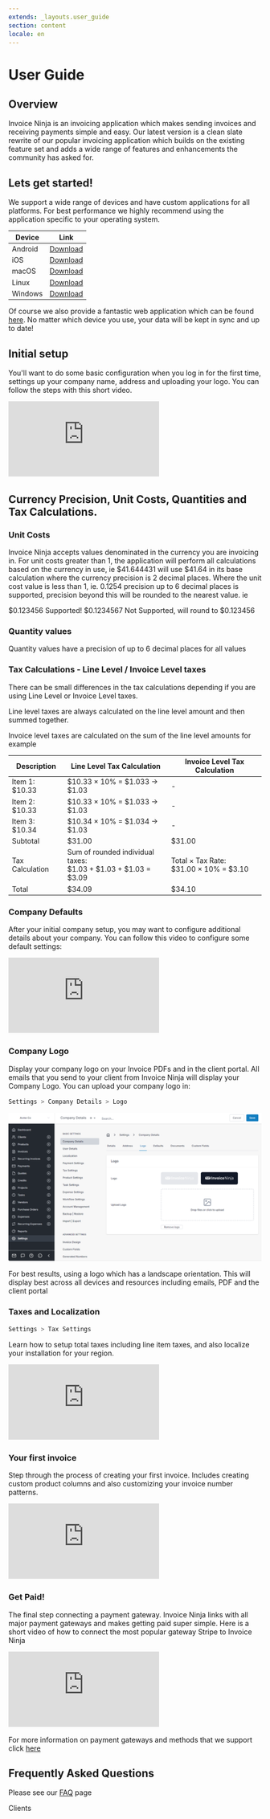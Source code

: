 ```yaml
---
extends: _layouts.user_guide
section: content
locale: en
---
```


# User Guide

## Overview

Invoice Ninja is an invoicing application which makes sending invoices and receiving payments simple and easy. Our latest version is a clean slate rewrite of our popular invoicing application which builds on the existing feature set and adds a wide range of features and enhancements the community has asked for.

## Lets get started!

We support a wide range of devices and have custom applications for all platforms. For best performance we highly recommend using the application specific to your operating system.

| Device  | Link                                                                           |
| ------- | ------------------------------------------------------------------------------ |
| Android | [Download](https://play.google.com/store/apps/details?id=com.invoiceninja.app) |
| iOS     | [Download](https://apps.apple.com/us/app/invoice-ninja-v5/id1503970375)        |
| macOS   | [Download](https://download.invoiceninja.com/macos)                            |
| Linux   | [Download](https://snapcraft.io/invoiceninja)                                  |
| Windows | [Download](https://www.microsoft.com/en-us/p/invoice-ninja/9n3f2bbcfdr6)       |

Of course we also provide a fantastic web application which can be found [here](https://app.invoicing.co). No matter which device you use, your data will be kept in sync and up to date!

## Initial setup

You'll want to do some basic configuration when you log in for the first time, settings up your company name, address and uploading your logo. You can follow the steps with this short video.

<div class="video_container">
<iframe class="video" src="https://www.youtube.com/embed/8H1jO1rtBYU" title="YouTube video player" frameborder="0" allow="accelerometer; autoplay; clipboard-write; encrypted-media; gyroscope; picture-in-picture" allowfullscreen></iframe>
</div>

## Currency Precision, Unit Costs, Quantities and Tax Calculations.

### Unit Costs

Invoice Ninja accepts values denominated in the currency you are invoicing in. For unit costs greater than 1, the application will perform all calculations based on the currency in use, ie $41.644431 will use $41.64 in its base calculation where the currency precision is 2 decimal places. Where the unit cost value is less than 1, ie. 0.1254 precision up to 6 decimal places is supported, precision beyond this will be rounded to the nearest value. ie

$0.123456 Supported!
$0.1234567 Not Supported, will round to $0.123456

### Quantity values

Quantity values have a precision of up to 6 decimal places for all values

### Tax Calculations - Line Level / Invoice Level taxes

There can be small differences in the tax calculations depending if you are using Line Level or Invoice Level taxes.

Line level taxes are always calculated on the line level amount and then summed together.

Invoice level taxes are calculated on the sum of the line level amounts for example

| Description | Line Level Tax Calculation | Invoice Level Tax Calculation |
|------------|---------------------------|------------------------------|
| Item 1: $10.33 | $10.33 × 10% = $1.033 → $1.03 | - |
| Item 2: $10.33 | $10.33 × 10% = $1.033 → $1.03 | - |
| Item 3: $10.34 | $10.34 × 10% = $1.034 → $1.03 | - |
| Subtotal | $31.00 | $31.00 |
| Tax Calculation | Sum of rounded individual taxes:<br>$1.03 + $1.03 + $1.03 = $3.09 | Total × Tax Rate:<br>$31.00 × 10% = $3.10 |
| Total | $34.09 | $34.10 |

### Company Defaults

After your initial company setup, you may want to configure additional details about your company. You can follow this video to configure some default settings:

<div class="video_container">
<iframe class="video" src="https://www.youtube.com/embed/CxbfxJlU7KI" title="YouTube video player" frameborder="0" allow="accelerometer; autoplay; clipboard-write; encrypted-media; gyroscope; picture-in-picture" allowfullscreen></iframe>
</div>

### Company Logo

Display your company logo on your Invoice PDFs and in the client portal. All emails that you send to your client from Invoice Ninja will display your Company Logo. You can upload your company logo in:

```bash
Settings > Company Details > Logo
```

![Company Logo Upload](/assets/images/settings/company_logo.png "Company Logo Upload Location")

For best results, using a logo which has a landscape orientation. This will display best across all devices and resources including emails, PDF and the client portal

### Taxes and Localization

```bash
Settings > Tax Settings
```

Learn how to setup total taxes including line item taxes, and also localize your installation for your region.

<div class="video_container">
<iframe class="video" src="https://www.youtube.com/embed/Q-zM-vCjDXA" title="YouTube video player" frameborder="0" allow="accelerometer; autoplay; clipboard-write; encrypted-media; gyroscope; picture-in-picture" allowfullscreen></iframe>
</div>

### Your first invoice

Step through the process of creating your first invoice. Includes creating custom product columns and also customizing your invoice number patterns.

<div class="video_container">
<iframe class="video" src="https://www.youtube.com/embed/kU1Ok-1RG5w" title="YouTube video player" frameborder="0" allow="accelerometer; autoplay; clipboard-write; encrypted-media; gyroscope; picture-in-picture" allowfullscreen></iframe>
</div>

### Get Paid!

The final step connecting a payment gateway. Invoice Ninja links with all major payment gateways and makes getting paid super simple. Here is a short video of how to connect the most popular gateway Stripe to Invoice Ninja

<div class="video_container">
<iframe class="video" src="https://www.youtube.com/embed/qitfiD6L8rQ" title="YouTube video player" frameborder="0" allow="accelerometer; autoplay; clipboard-write; encrypted-media; gyroscope; picture-in-picture" allowfullscreen></iframe>
</div>

For more information on payment gateways and methods that we support click [here](/en/gateways)

## Frequently Asked Questions

Please see our [FAQ](/en/faq) page

<x-next url=/en/clients>Clients</x-next>
